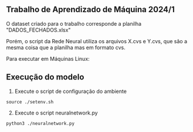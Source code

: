 ## Trabalho de Aprendizado de Máquina 2024/1

O dataset criado para o trabalho corresponde a planilha "DADOS_FECHADOS.xlsx"

Porém, o script da Rede Neural utiliza os arquivos X.cvs e Y.cvs, que são a mesma coisa que a planilha mas em formato cvs.

Para executar em Máquinas Linux: 

## Execução do modelo

1) Execute o script de configuração do ambiente
```
source ./setenv.sh
```

2) Execute o script neuralnetwork.py

```
python3 ./neuralnetwork.py
```

